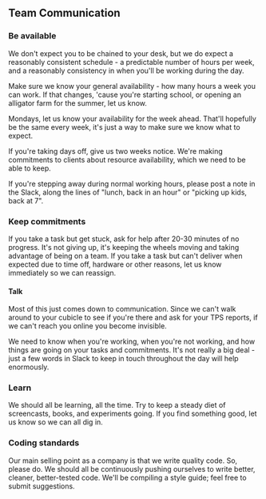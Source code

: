 ## Team Communication

### Be available
We don't expect you to be chained to your desk, but we do expect a reasonably consistent schedule - a predictable number of hours per week, and a reasonably consistency in when you'll be working during the day.

Make sure we know your general availability - how many hours a week you can work. If that changes, 'cause you're starting school, or opening an alligator farm for the summer, let us know.

Mondays, let us know your availability for the week ahead. That'll hopefully be the same every week, it's just a way to make sure we know what to expect.

If you're taking days off, give us two weeks notice. We're making commitments to clients about resource availability, which we need to be able to keep.

If you're stepping away during normal working hours, please post a note in the Slack, along the lines of "lunch, back in an hour" or "picking up kids, back at 7".

### Keep commitments
If you take a task but get stuck, ask for help after 20-30 minutes of no progress. It's not giving up, it's keeping the wheels moving and taking advantage of being on a team.
If you take a task but can't deliver when expected due to time off, hardware or other reasons, let us know immediately so we can reassign.

#### Talk
Most of this just comes down to communication. Since we can't walk around to your cubicle to see if you're there and ask for your TPS reports, if we can't reach you online you become invisible. 

We need to know when you're working, when you're not working, and how things are going on your tasks and commitments. It's not really a big deal - just a few words in Slack to keep in touch throughout the day will help enormously.

### Learn
We should all be learning, all the time. Try to keep a steady diet of screencasts, books, and experiments going. If you find something good, let us know so we can all dig in.

### Coding standards
Our main selling point as a company is that we write quality code. So, please do. We should all be continuously pushing ourselves to write better, cleaner, better-tested code. We'll be compiling a style guide; feel free to submit suggestions.
